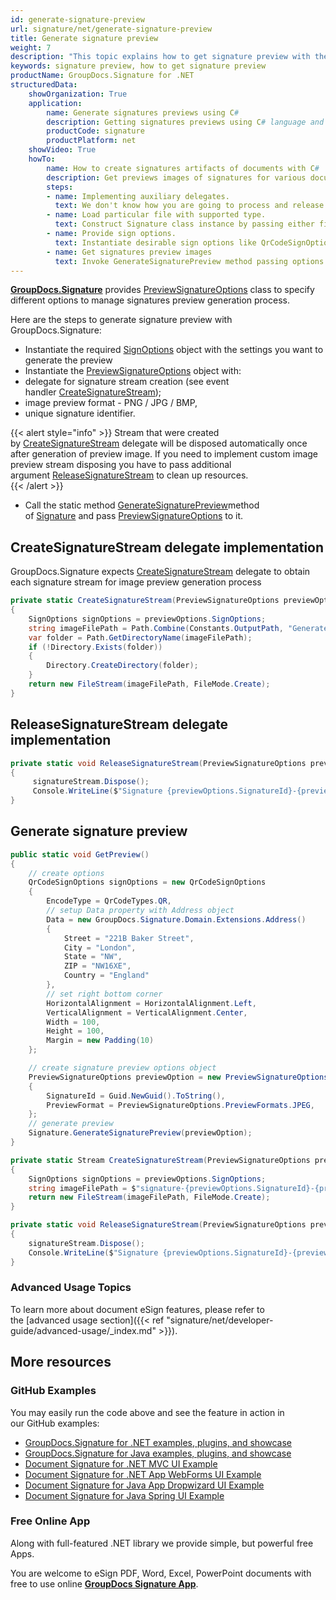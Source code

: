 ```yaml
---
id: generate-signature-preview
url: signature/net/generate-signature-preview
title: Generate signature preview
weight: 7
description: "This topic explains how to get signature preview with the SignOptions by GroupDocs.Signature API."
keywords: signature preview, how to get signature preview
productName: GroupDocs.Signature for .NET
structuredData:
    showOrganization: True
    application:    
        name: Generate signatures previews using C#    
        description: Getting signatures previews using C# language and GroupDocs.Signature for .NET APIs
        productCode: signature
        productPlatform: net 
    showVideo: True
    howTo:
        name: How to create signatures artifacts of documents with C# 
        description: Get previews images of signatures for various document types in C#
        steps:
        - name: Implementing auxiliary delegates.
          text: We don't know how you are going to process and release generated previews, so you need to provide CreateSignatureStream and ReleaseSignatureStream delegates. 
        - name: Load particular file with supported type.
          text: Construct Signature class instance by passing either file path or stream. 
        - name: Provide sign options. 
          text: Instantiate desirable sign options like QrCodeSignOptions or other. Set up all important properties.
        - name: Get signatures preview images
          text: Invoke GenerateSignaturePreview method passing options and save signatures images by method defined in CreateSignatureStream delegate.
---
```

[**GroupDocs.Signature**](https://products.groupdocs.com/signature/net) provides [PreviewSignatureOptions](https://apireference.groupdocs.com/net/signature/groupdocs.signature.options/previewsignatureoptions) class to specify different options to manage signatures preview generation process.  
  
Here are the steps to generate signature preview with GroupDocs.Signature:

* Instantiate the required [SignOptions](https://apireference.groupdocs.com/net/signature/groupdocs.signature.options/signoptions) object with the settings you want to generate the preview
* Instantiate the [PreviewSignatureOptions](https://apireference.groupdocs.com/net/signature/groupdocs.signature.options/previewsignatureoptions) object with:
* delegate for signature stream creation (see event handler [CreateSignatureStream](https://apireference.groupdocs.com/net/signature/groupdocs.signature.options/createsignaturestream));
* image preview format - PNG / JPG / BMP,
* unique signature identifier.

{{< alert style="info" >}}
Stream that were created by [CreateSignatureStream](https://apireference.groupdocs.com/net/signature/groupdocs.signature.options/createsignaturestream) delegate will be disposed automatically once after generation of preview image. If you need to implement custom image preview stream disposing you have to pass additional argument [ReleaseSignatureStream](https://apireference.groupdocs.com/net/signature/groupdocs.signature.options/releasesignaturestream) to clean up resources.  
{{< /alert >}}
* Call the static method [GenerateSignaturePreview](https://apireference.groupdocs.com/net/signature/groupdocs.signature/signature/methods/generatesignaturepreview)method of [Signature](https://apireference.groupdocs.com/net/signature/groupdocs.signature/signature) and pass [PreviewSignatureOptions](https://apireference.groupdocs.com/net/signature/groupdocs.signature.options/previewsignatureoptions) to it.

## CreateSignatureStream delegate implementation

GroupDocs.Signature expects [CreateSignatureStream](https://apireference.groupdocs.com/net/signature/groupdocs.signature.options/createsignaturestream) delegate to obtain each signature stream for image preview generation process

```csharp
private static CreateSignatureStream(PreviewSignatureOptions previewOptions)
{
    SignOptions signOptions = previewOptions.SignOptions;
    string imageFilePath = Path.Combine(Constants.OutputPath, "GenerateSignaturePreview", $"signature-{previewOptions.SignatureId}-{previewOptions.SignOptions.GetType().Name}.jpg");
    var folder = Path.GetDirectoryName(imageFilePath);
    if (!Directory.Exists(folder))
    {
        Directory.CreateDirectory(folder);
    }
    return new FileStream(imageFilePath, FileMode.Create);
}
```

## ReleaseSignatureStream delegate implementation

```csharp
private static void ReleaseSignatureStream(PreviewSignatureOptions previewOptions, Stream signatureStream)
{
     signatureStream.Dispose();
     Console.WriteLine($"Signature {previewOptions.SignatureId}-{previewOptions.SignOptions.GetType().Name} is ready for preview");
}
```

## Generate signature preview

```csharp
public static void GetPreview()
{
    // create options
    QrCodeSignOptions signOptions = new QrCodeSignOptions
    {
        EncodeType = QrCodeTypes.QR,
        // setup Data property with Address object
        Data = new GroupDocs.Signature.Domain.Extensions.Address()
        {
            Street = "221B Baker Street",
            City = "London",
            State = "NW",
            ZIP = "NW16XE",
            Country = "England"
        },
        // set right bottom corner
        HorizontalAlignment = HorizontalAlignment.Left,
        VerticalAlignment = VerticalAlignment.Center,
        Width = 100,
        Height = 100,
        Margin = new Padding(10)
    };

    // create signature preview options object
    PreviewSignatureOptions previewOption = new PreviewSignatureOptions(signOptions, CreateSignatureStream, ReleaseSignatureStream)
    {
        SignatureId = Guid.NewGuid().ToString(),
        PreviewFormat = PreviewSignatureOptions.PreviewFormats.JPEG,
    };
    // generate preview
    Signature.GenerateSignaturePreview(previewOption);
}

private static Stream CreateSignatureStream(PreviewSignatureOptions previewOptions)
{
    SignOptions signOptions = previewOptions.SignOptions;
    string imageFilePath = $"signature-{previewOptions.SignatureId}-{previewOptions.SignOptions.GetType().Name}.jpg";
    return new FileStream(imageFilePath, FileMode.Create);
}

private static void ReleaseSignatureStream(PreviewSignatureOptions previewOptions, Stream signatureStream)
{
    signatureStream.Dispose();
    Console.WriteLine($"Signature {previewOptions.SignatureId}-{previewOptions.SignOptions.GetType().Name} is ready for preview");
}
```

### Advanced Usage Topics

To learn more about document eSign features, please refer to the [advanced usage section]({{< ref "signature/net/developer-guide/advanced-usage/_index.md" >}}).

## More resources

### GitHub Examples

You may easily run the code above and see the feature in action in our GitHub examples:

* [GroupDocs.Signature for .NET examples, plugins, and showcase](https://github.com/groupdocs-signature/GroupDocs.Signature-for-.NET)
* [GroupDocs.Signature for Java examples, plugins, and showcase](https://github.com/groupdocs-signature/GroupDocs.Signature-for-Java)
* [Document Signature for .NET MVC UI Example](https://github.com/groupdocs-signature/GroupDocs.Signature-for-.NET-MVC)
* [Document Signature for .NET App WebForms UI Example](https://github.com/groupdocs-signature/GroupDocs.Signature-for-.NET-WebForms)
* [Document Signature for Java App Dropwizard UI Example](https://github.com/groupdocs-signature/GroupDocs.Signature-for-Java-Dropwizard)
* [Document Signature for Java Spring UI Example](https://github.com/groupdocs-signature/GroupDocs.Signature-for-Java-Spring)

### Free Online App

Along with full-featured .NET library we provide simple, but powerful free Apps.

You are welcome to eSign PDF, Word, Excel, PowerPoint documents with free to use online **[GroupDocs Signature App](https://products.groupdocs.app/signature)**.
